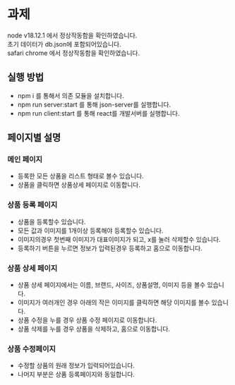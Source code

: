 # 과제

node v18.12.1 에서 정상작동함을 확인하였습니다.
<br>초기 데이터가 db.json에 포함되어있습니다.
<br>safari chrome 에서 정상작동함을 확인하였습니다.

## 실행 방법

- npm i 를 통해서 의존 모듈을 설치합니다.
- npm run server:start 를 통해 json-server를 실행합니다.
- npm run client:start 를 통해 react를 개발서버를 실행합니다.

## 페이지별 설명

### 메인 페이지

- 등록한 모든 상품을 리스트 형태로 볼수 있습니다.
- 상품을 클릭하면 상품상세 페이지로 이동합니다.

### 상품 등록 페이지

- 상품을 등록할수 있습니다.
- 모든 값과 이미지를 1개이상 등록해야 등록할수 있습니다.
- 이미지의경우 첫번째 이미지가 대표이미지가 되고, x를 눌러 삭제할수 있습니다.
- 등록하기 버튼을 누르면 정보가 입력된경우 등록하고 홈으로 이동합니다.

### 상품 상세 페이지

- 상품 상세 페이지에서는 이름, 브랜드, 사이즈, 상품설명, 이미지 등을 볼수 있습니다.
- 이미지가 여러개인 경우 아래의 작은 이미지를 클릭하면 해당 이미지를 볼수 있습니다.
- 상품 수정을 누를 경우 상품 수정 페이지로 이동합니다.
- 상품 삭제를 누를 경우 상품을 삭제하고, 홈으로 이동합니다.

### 상품 수정페이지

- 수정할 상품의 원래 정보가 입력되어있습니다.
- 나머지 부분은 상품 등록페이지와 동일합니다.
